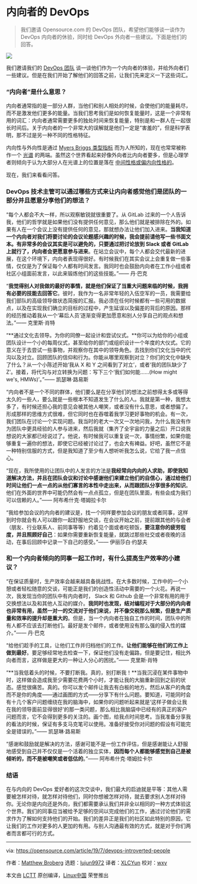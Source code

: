 [#]: collector: (lujun9972)
[#]: translator: (XLCYun)
[#]: reviewer: (wxy)
[#]: publisher: (wxy)
[#]: url: (https://linux.cn/article-11725-1.html)
[#]: subject: (DevOps for introverted people)
[#]: via: (https://opensource.com/article/19/7/devops-introverted-people)
[#]: author: (Matthew Broberg https://opensource.com/users/mbbroberg)

内向者的 DevOps 
======

> 我们邀请 Opensource.com 的 DevOps 团队，希望他们能够谈一谈作为 DevOps 内向者的休验，同时给 DevOps 外向者一些建议。下面是他们的回答。

![](https://img.linux.net.cn/data/attachment/album/201912/29/103642jmzt6t6mggjjx5yt.jpg)

我们邀请我们的 [DevOps 团队][2] 谈一谈他们作为一个内向者的体验，并给外向者们一些建议。但是在我们开始了解他们的回答之前，让我们先来定义一下这些词汇。

### “内向者”是什么意思？

内向者通常指的是一部分人群，当他们和别人相处的时候，会使他们的能量耗尽，而不是激发他们更多的能量。当我们思考我们是如何恢复能量时，这是一个非常有用的词汇：内向者通常需要更多的独处时间来恢复能量，特别是和一群人在一起很长时间后。关于内向者的一个非常大的误解就是他们一定是“害羞的”，但是科学表明，那不过是另一种不同的性格特征。

内向性与外向性是通过 [Myers Briggs 类型指标][4] 而为人所知的，现在也常常被称作一个 [光谱][5] 的两端。虽然这个世界看起来好像外向者比内向者要多，但是心理学者则倾向于认为大部分人在光谱上的位置是落在 [中间性格或偏内向性格的][6]。

现在，我们来看看问答。

### DevOps 技术主管可以通过哪些方式来让内向者感觉他们是团队的一部分并且愿意分享他们的想法？

“每个人都会不大一样，所以观察敏锐就很重要了。从 GitLab 过来的一个人告诉我，他们的哲学就是如果他们没有提供任何意见，那么他们就是被排除在外的。如果有人在一个会议上没有提供任何的意见，那就想办法让他们加入进来。**当我知道一个内向者对我们将要讨论的会议论题感兴趣的时候，我会提前请他写一些书面文本。有非常多的会议其实是可以避免的，只要通过把讨论放到 Slack 或者 GitLab 上就行了，内向者会更愿意参与进来**。在站立会议中，每个人都会交代最新的进展，在这个环境下，内向者表现得很好。有时候我们在其实会议上会重复做一些事情，仅仅是为了保证每个人都有时间发言。我同时也会鼓励内向者在工作小组或者社区小组面前发言，以此来锻炼他们的这些技能。”—— 丹·巴克

“**我觉得别人对我做的最好的事情，就是他们保证了当重大问题来临的时候，我拥有必要的技能去回答它**。彼时，我作为一名非常年轻的入伍空军的一员，我需要给我们部队的高级领导做状态简报的汇报。我必须在任何时候都有一些可用的数据点，以及在实现我们确立的目标的过程中，产生延误以及偏差的背后的原因。那样的经历推动着我从一个‘幕后人员’逐渐变得更加愿意和别人分享自己的观点和想法。”—— 克里斯·肖特

“**通过文化去领导。为你的同僚一起设计和尝试仪式。**你可以为给你的小组或团队设计一个小的每周仪式，甚至给你的部门或组织设计一个年度的大仪式。它的意义在于去尝试一些事物，并观察你在其中的领导角色。去找到你们文化当中的代沟以及对立。回顾团队的信仰和行为。你能从哪里观察到对立？你们的文化中缺失了什么？从一个小陈述开始‘我从 X 和 Y 之间看到了对立’，或者‘我的团队缺少了 Z’。接着，将代沟与对立转换为问题：写下三个‘我们如何能……(How might we's, HMWs)’。”—— 凯瑟琳·路易斯

“内向者不是一个不同的群体，他们要么是在分享他们的想法之前想得太多或等得太久的一些人，要么就是一些根本不知道发生了什么的人。我就是第一种，我想太多了，有时候还担心我的意见会被其他人嘲笑，或者没有什么意思，或者想偏了。形成那样的思维方式很难，但它同时也在吞噬着我学习更好事物的机会。有一次，我们团队在讨论一个实现问题。我当时的老大一次又一次地问我，为什么我没有作为团队中更具经验的人参与进来，然后我就（集齐了全宇宙的力量之后）开口说我想说的大家都已经说过了。他说，有时候我可以重复说一次，事情纷繁，如果你能够重复一遍你的想法，即使它已经被讨论过了，也会大有裨益。好吧，虽然它不是一种特别信服的方式，但是我知道了至少有人想听听我怎么说，它给了我一点信心。

“现在，我所使用的让团队中的人发言的方法是**我经常向内向的人求助，即使我知道解决方法，并且在团队会议和讨论中感谢他们来建立他们的自信心，通过给他们时间让他们一点一点的从他们寡言的本性中走出来，从而跟团队分享很多的知识**。他们在外面的世界中可能仍然会有一点点孤立，但是在团队里面，有些会成为我们可以信赖的人。”—— 阿布希什克·塔姆拉卡尔

“我给参加会议的内向者的建议是，找一个同样要参加会议的朋友或者同事，这样到时你就会有人可以跟你一起舒服地交谈，在会议开始之前，提前跟其他的与会者（朋友、行业联系人、前同事等等）约着见个面或者吃顿饭，**要注意你的疲劳程度，并且照顾好自己**：如果你需要重新恢复能量，就跳过那些社交或者夜晚的活动，在事后回顾中记录一下自己的感受。”—— 伊丽莎白·约瑟夫

### 和一个内向者倾向的同事一起工作时，有什么提高生产效率的小建议？

“在保证质量时，生产效率会越来越具备挑战性。在大多数时候，工作中的一个小憩或者轻松随意的交谈，可能正是我们的创造性活动中需要的一个火花。再说一次，我发现当你的团队中有内向者时， Slack 和 Github 会是一个非常有用的用于交换想法以及和其他人互动的媒介。**我同时也发现，结对编程对于大部分的内向者也非常有用，虽然一对一的交流对于他们来说，并不像交税那么频繁，但是生产质量和效率的提升却是重大的**。但是，当一个内向者在独自工作的时间，团队中的所有人都不应该去打断他们。最好是发个邮件，或者使用没有那么强的侵入性的媒介。”—— 丹·巴克

“给他们趁手的工具，让他们工作并归档他们的工作。**让他们能够在他们的工作上做到最好**。要足够经常地去检查一下，保证他们没有走偏路，但是要记住，相比外向者而言，这样做是更大的一种让人分心的困扰。”—— 克里斯·肖特

“**当我低着头的时候，不要打断我。真的，别打断我！**当我沉浸在某件事物中时，这样做会造成我至少需要花费两个小时，才能让我的大脑重新回到之前的状态。感觉很痛苦。真的。你可以发个邮件让我去有白板的地方。然后从客户的角度而不是你的角度——通过画图的方式——分享下有什么问题。要知道，可能同时会有十几个客户问题缠绕在我的脑海中，如果你的问题听起来就是‘这样子做会让我在我的领导面前显得很好’的那一类问题，那么相比我脑袋中已经有的真正的客户问题而言，它不会得到更多的关注的。画个图，给我点时间思考。当我准备分享我的看法的时候，保证有多支马克笔可以使用。准备好接受你对问题的假设有可能完全是错误的。”—— 凯瑟琳·路易斯

“感谢和鼓励就是解决的方法，感谢可能不是一份工作评估，但是感谢能让人舒服地感受到自己并不仅仅是一个活着的独立实体，**因而每个人都能够感觉到自己是被倾听的，而不是被嘲笑或者低估的**。”—— 阿布希什克·塔姆拉卡尔

### 结语 

在与内向的 DevOps 爱好者的这次交谈中，我们最大的启迪就是平等：其他人需要被怎样对待，就怎样对待他们，同时你想被怎样对待，就去要求别人怎样对待你。无论你是内向还是外向，我们都需要承认我们并非全以相同的一种方式体验这个世界。我们的同事应当被给予足够的空间以完成他们的工作，通过讨论他们的需求作为了解如何支持他们的开始。我们的差异正是我们的社区如此特别的原因，它让我们的工作对更多的人更加的有用。与别人沟通最有效的方式，就是对于你们两者而言都可行的方式。

--------------------------------------------------------------------------------

via: https://opensource.com/article/19/7/devops-introverted-people

作者：[Matthew Broberg][a]
选题：[lujun9972][b]
译者：[XLCYun](https://github.com/XLCYun)
校对：[wxy](https://github.com/wxy)

本文由 [LCTT](https://github.com/LCTT/TranslateProject) 原创编译，[Linux中国](https://linux.cn/) 荣誉推出

[a]: https://opensource.com/users/mbbroberg
[b]: https://github.com/lujun9972
[1]: https://opensource.com/sites/default/files/styles/image-full-size/public/lead-images/osdc_QandAorange_520x292_0311LL.png?itok=qa3hHSou (Q and A letters)
[2]: https://opensource.com/devops-team
[3]: https://www.inc.com/melanie-curtin/are-you-shy-or-introverted-science-says-this-is-1-primary-difference.html
[4]: https://www.myersbriggs.org/my-mbti-personality-type/mbti-basics/extraversion-or-introversion.htm?bhcp=1
[5]: https://lifehacker.com/lets-quit-it-with-the-introvert-extrovert-nonsense-1713772952
[6]: https://www.psychologytoday.com/us/blog/the-gen-y-guide/201710/the-majority-people-are-not-introverts-or-extroverts
